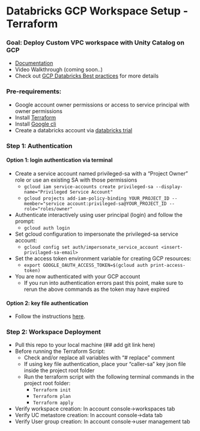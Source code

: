 # Databricks GCP Workspace Setup - Terraform 

### Goal: Deploy Custom VPC workspace with Unity Catalog on GCP
- [Documentation](https://docs.gcp.databricks.com/en/administration-guide/workspace/index.html)
- Video Walkthrough (coming soon..)
- Check out [GCP Databricks Best practices](https://github.com/bhavink/databricks/blob/master/gcpdb4u/readme.md) for more details

### Pre-requirements:
- Google account owner permissions or access to service principal with owner permissions 
- Install [Terraform](https://developer.hashicorp.com/terraform/tutorials/aws-get-started/install-cli) 
- Install [Google cli](https://cloud.google.com/sdk/docs/install)
- Create a databricks account via [databricks trial](https://docs.gcp.databricks.com/en/administration-guide/account-settings-gcp/create-subscription.html)

### Step 1: Authentication
####   Option 1: login authentication via terminal 
- Create a service account named privileged-sa with a “Project Owner” role or use an existing SA with those permissions 
  - `gcloud iam service-accounts create privileged-sa --display-name="Privileged Service Account"`
  - `gcloud projects add-iam-policy-binding YOUR_PROJECT_ID --member="service account:privileged-sa@YOUR_PROJECT_ID --role="roles/owner"`
- Authenticate interactively using user principal (login) and follow the prompt: 
  - `gcloud auth login`
- Set gcloud configuration to impersonate the privileged-sa service account: 
    - `gcloud config set auth/impersonate_service_account <insert-privilaged-sa-email>`
- Set the access token environment variable for creating GCP resources: 
    - `export GOOGLE_OAUTH_ACCESS_TOKEN=$(gcloud auth print-access-token)`
- You are now authenticated with your GCP account
    - If you run into authentication errors past this point, make sure to rerun the above commands as the token may have expired 

#### Option 2: key file authentication
- Follow the instructions [here](https://github.com/bhavink/databricks/blob/master/gcpdb4u/templates/terraform-scripts/sa-impersonation.md#create-the-service-account). 

### Step 2: Workspace Deployment
- Pull this repo to your local machine (## add git link here)
- Before running the Terraform Script:
    - Check and/or replace all variables with “# replace” comment 
    - If using key file authentication, place your “caller-sa” key json file inside the project root folder 
    - Run the terraform script with the following terminal commands in the project root folder:
        - `Terraform init`
        - `Terraform plan`
        - `Terraform apply`
- Verify workspace creation: In account console→workspaces tab
- Verify UC metastore creation: In account console→data tab
- Verify User group creation: In account console→user management tab
  
